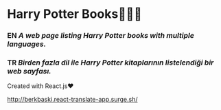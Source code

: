 # Harry Potter Books🧙🏻‍♂️

### **EN** *A web page listing Harry Potter books with multiple languages.*
### **TR** *Birden fazla dil ile Harry Potter kitaplarının listelendiği bir web sayfası.*

Created with React.js❤️

http://berkbaski.react-translate-app.surge.sh/
